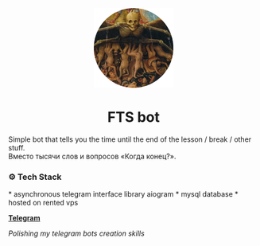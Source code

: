 <div align="center">
    <img src="picture.png" alt="the fucking hell(school time)" width="160"  height="160">
    <h1>FTS bot</h1>
</div>

Simple bot that tells you the time until the end of the lesson / break / other stuff.</br>
Вместо тысячи слов и вопросов «Когда конец?».</br>
<h3> ⚙️ Tech Stack  </h3>
* asynchronous telegram interface library aiogram
* mysql database 
* hosted on rented vps

**[Telegram](https://t.me/fuck_the_school_bot)**


_Polishing my telegram bots creation skills_
